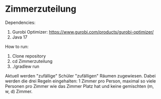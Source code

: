 # Zimmerzuteilung

Dependencies:
1. Gurobi Optimizer: https://www.gurobi.com/products/gurobi-optimizer/
2. Java 17

How to run: 
1. Clone repository
2. cd Zimmerzuteilung
3. ./gradlew run

Aktuell werden "zufällige" Schüler "zufälligen" Räumen zugewiesen. Dabei werden die drei Regeln eingehalten: 1 Zimmer pro Person, maximal so viele Personen pro Zimmer wie das Zimmer Platz hat und keine gemischten (m, w, d) Zimmer.
